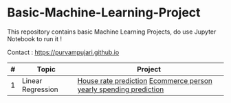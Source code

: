 # Basic-Machine-Learning-Project

This repository contains basic Machine Learning Projects, do use Jupyter Notebook to run it !

Contact : https://purvampujari.github.io

|  #  | Topic           |                        Project                    | 
|-----|---------------- | --------------------------------------------------|
1 | Linear Regression | [ House rate prediction](https://github.com/PurvamPujari/House-prediction-using-linear-regression) [Ecommerce person yearly spending prediction](https://github.com/PurvamPujari/E-Commerce-prediction-using-Linear-Regression)||
